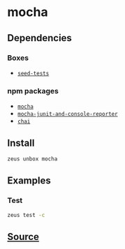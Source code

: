 
mocha
====================







## Dependencies
### Boxes
* [`seed-tests`](seed-tests.md)
### npm packages
* [`mocha`](http://npmjs.com/package/mocha)
* [`mocha-junit-and-console-reporter`](http://npmjs.com/package/mocha-junit-and-console-reporter)
* [`chai`](http://npmjs.com/package/chai)


## Install
```bash
zeus unbox mocha
```
## Examples
### Test
```bash
zeus test -c
```











## [Source](https://github.com/liquidapps-io/zeus-sdk/tree/master/boxes/groups/eos-framework/mocha)